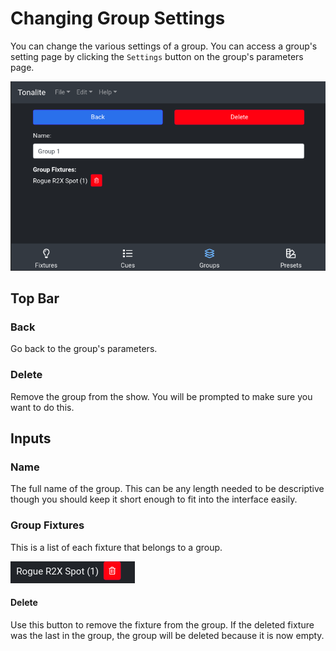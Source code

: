 # Changing Group Settings

You can change the various settings of a group.
You can access a group's setting page by clicking the `Settings` button on the group's parameters page.

![Group settings page](../images/group_settings.png)

## Top Bar

### Back

Go back to the group's parameters.

### Delete

Remove the group from the show. You will be prompted to make sure you want to do this.

## Inputs

### Name

The full name of the group. This can be any length needed to be descriptive though you should keep it short enough to fit into the interface easily.

### Group Fixtures

This is a list of each fixture that belongs to a group.

![Group fixture](../images/sequence_fixture.png)

#### Delete

Use this button to remove the fixture from the group. If the deleted fixture was the last in the group, the group will be deleted because it is now empty.
